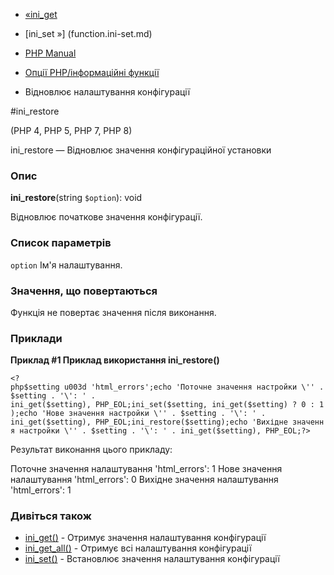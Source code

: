 - [«ini_get](function.ini-get.md)
- [ini_set »] (function.ini-set.md)

- [PHP Manual](index.md)
- [Опції PHP/інформаційні функції](ref.info.md)
- Відновлює налаштування конфігурації

#ini_restore

(PHP 4, PHP 5, PHP 7, PHP 8)

ini_restore — Відновлює значення конфігураційної установки

### Опис

**ini_restore**(string `$option`): void

Відновлює початкове значення конфігурації.

### Список параметрів

`option`
Ім'я налаштування.

### Значення, що повертаються

Функція не повертає значення після виконання.

### Приклади

**Приклад #1 Приклад використання **ini_restore()****

` <?php$setting u003d 'html_errors';echo 'Поточне значення настройки \'' . $setting . '\': ' . ini_get($setting), PHP_EOL;ini_set($setting, ini_get($setting) ? 0 : 1);echo 'Нове значення настройки \'' . $setting . '\': ' . ini_get($setting), PHP_EOL;ini_restore($setting);echo 'Вихідне значення настройки \'' . $setting . '\': ' . ini_get($setting), PHP_EOL;?> `

Результат виконання цього прикладу:

Поточне значення налаштування 'html_errors': 1
Нове значення налаштування 'html_errors': 0
Вихідне значення налаштування 'html_errors': 1

### Дивіться також

- [ini_get()](function.ini-get.md) - Отримує значення налаштування
конфігурації
- [ini_get_all()](function.ini-get-all.md) - Отримує всі налаштування
конфігурації
- [ini_set()](function.ini-set.md) - Встановлює значення
налаштування конфігурації
